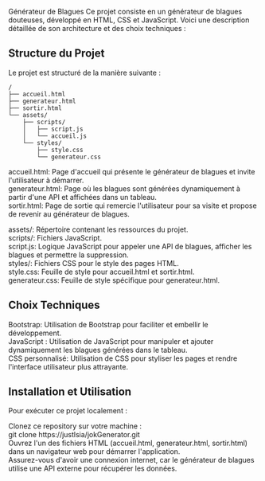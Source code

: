 Générateur de Blagues
Ce projet consiste en un générateur de blagues douteuses, développé en HTML, CSS et JavaScript. Voici une description détaillée de son architecture et des choix techniques :  

## Structure du Projet  
Le projet est structuré de la manière suivante :  

    /
    ├── accueil.html
    ├── generateur.html
    ├── sortir.html
    └── assets/
        ├── scripts/
        │   ├── script.js
        │   └── accueil.js  
        └── styles/
            ├── style.css
            └── generateur.css


accueil.html: Page d'accueil qui présente le générateur de blagues et invite l'utilisateur à démarrer.  
generateur.html: Page où les blagues sont générées dynamiquement à partir d'une API et affichées dans un tableau.  
sortir.html: Page de sortie qui remercie l'utilisateur pour sa visite et propose de revenir au générateur de blagues.  

assets/: Répertoire contenant les ressources du projet.  
scripts/: Fichiers JavaScript.  
script.js: Logique JavaScript pour appeler une API de blagues, afficher les blagues et permettre la suppression.  
styles/: Fichiers CSS pour le style des pages HTML.  
style.css: Feuille de style pour accueil.html et sortir.html.  
generateur.css: Feuille de style spécifique pour generateur.html.  

##  Choix Techniques  
Bootstrap: Utilisation de Bootstrap pour faciliter et embellir le développement.  
JavaScript : Utilisation de JavaScript pour manipuler et ajouter dynamiquement les blagues générées dans le tableau.  
CSS personnalisé: Utilisation de CSS pour styliser les pages et rendre l'interface utilisateur plus attrayante.  

##  Installation et Utilisation  
Pour exécuter ce projet localement :  

Clonez ce repository sur votre machine :  
git clone https://justlsia/jokGenerator.git  
Ouvrez l'un des fichiers HTML (accueil.html, generateur.html, sortir.html) dans un navigateur web pour démarrer l'application.  
Assurez-vous d'avoir une connexion internet, car le générateur de blagues utilise une API externe pour récupérer les données.  
